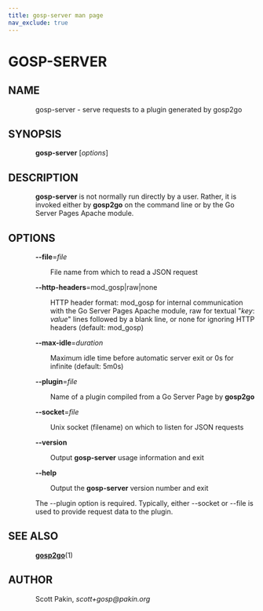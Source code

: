 ```yaml
---
title: gosp-server man page
nav_exclude: true
---
```


# GOSP-SERVER

## NAME

<p style="margin-left:11%; margin-top: 1em">gosp-server -
serve requests to a plugin generated by gosp2go</p>

## SYNOPSIS

<p style="margin-left:11%; margin-top: 1em"><b>gosp-server</b>
[<i>options</i>]</p>

## DESCRIPTION

<p style="margin-left:11%; margin-top: 1em"><b>gosp-server</b>
is not normally run directly by a user. Rather, it is
invoked either by <b>gosp2go</b> on the command line or by
the Go Server Pages Apache module.</p>

## OPTIONS

<p style="margin-left:11%; margin-top: 1em"><b>--file</b>=<i>file</i></p>

<p style="margin-left:17%;">File name from which to read a
JSON request</p>

<p style="margin-left:11%;"><b>--http-headers</b>=mod_gosp|raw|none</p>

<p style="margin-left:17%;">HTTP header format: mod_gosp
for internal communication with the Go Server Pages Apache
module, raw for textual &quot;<i>key</i>: <i>value</i>&quot;
lines followed by a blank line, or none for ignoring HTTP
headers (default: mod_gosp)</p>

<p style="margin-left:11%;"><b>--max-idle</b>=<i>duration</i></p>

<p style="margin-left:17%;">Maximum idle time before
automatic server exit or 0s for infinite (default: 5m0s)</p>

<p style="margin-left:11%;"><b>--plugin</b>=<i>file</i></p>

<p style="margin-left:17%;">Name of a plugin compiled from
a Go Server Page by <b>gosp2go</b></p>

<p style="margin-left:11%;"><b>--socket</b>=<i>file</i></p>

<p style="margin-left:17%;">Unix socket (filename) on which
to listen for JSON requests</p>

<p style="margin-left:11%;"><b>--version</b></p>

<p style="margin-left:17%;">Output <b>gosp-server</b> usage
information and exit</p>

<p style="margin-left:11%;"><b>--help</b></p>

<p style="margin-left:17%;">Output the <b>gosp-server</b>
version number and exit</p>

<p style="margin-left:11%; margin-top: 1em">The --plugin
option is required. Typically, either --socket or --file is
used to provide request data to the plugin.</p>

## SEE ALSO

<p style="margin-left:11%; margin-top: 1em"><b><a href="man-gosp2go.html">gosp2go</a></b>(1)</p>

## AUTHOR

<p style="margin-left:11%; margin-top: 1em">Scott Pakin,
<i>scott+gosp@pakin.org</i></p>
